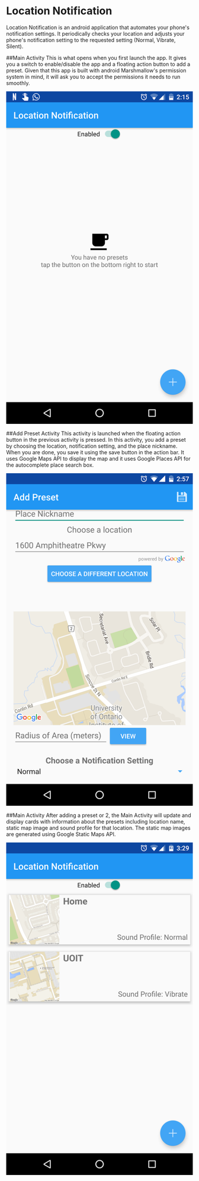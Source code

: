 # Location Notification
Location Notification is an android application that automates your phone's notification settings. It periodically checks your location and adjusts your phone's notification setting to the requested setting (Normal, Vibrate, Silent).

##Main Activity
This is what opens when you first launch the app. It gives you a switch to enable/disable the app and a floating action button to add a preset. Given that this app is built with android Marshmallow's permission system in mind, it will ask you to accept the permissions it needs to run smoothly.

![Main Screen](https://github.com/OmarAlmootassem/Images/blob/master/LocationNotification2.png?raw=true)

##Add Preset Activity
This activity is launched when the floating action button in the previous activity is pressed. In this activity, you add a preset by choosing the location, notification setting, and the place nickname. When you are done, you save it using the save button in the action bar. It uses Google Maps API to display the map and it uses Google Places API for the autocomplete place search box.

![Add Preset Screen](https://github.com/OmarAlmootassem/Images/blob/master/LocationNotification3.png?raw=true)

##Main Activity
After adding a preset or 2, the Main Activity will update and display cards with information about the presets including location name, static map image and sound profile for that location. The static map images are generated using Google Static Maps API.

![Main Screen](https://github.com/OmarAlmootassem/Images/blob/master/LocationNotification1.png?raw=true)
